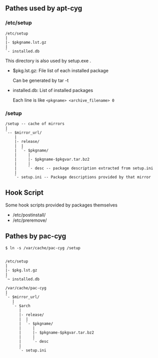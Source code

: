 Pathes used by apt-cyg
-------


### /etc/setup


    /etc/setup
    |
    |- $pkgname.lst.gz
    |
    `- installed.db


This directory is also used by setup.exe .

* $pkg.lst.gz: File list of each installed package

  Can be generated by tar -t

* installed.db: List of installed packages

  Each line is like `<pkgname> <archive_filename> 0`



### /setup


    /setup -- cache of mirrors
    |
    `-- $mirror_url/
        |
        |- release/
        |  |
        |  `- $pkgname/
        |     |
        |     |- $pkgname-$pkgvar.tar.bz2
        |     |
        |     `- desc -- package description extracted from setup.ini
        |
        `- setup.ini -- Package descriptions provided by that mirror


Hook Script
-------

Some hook scripts provided by packages themselves

* /etc/postinstall/
* /etc/preremove/


Pathes by pac-cyg
-----------------


    $ ln -s /var/cache/pac-cyg /setup


    /etc/setup
    |
    |- $pkg.lst.gz
    |
    `~ installed.db

    /var/cache/pac-cyg
    |
    `- $mirror_url/
       |
       `- $arch
          |
          |- release/
          |  |
          |  `- $pkgname/
          |     |
          |     |- $pkgname-$pkgvar.tar.bz2
          |     |
          |     `- desc
          |
          `- setup.ini
